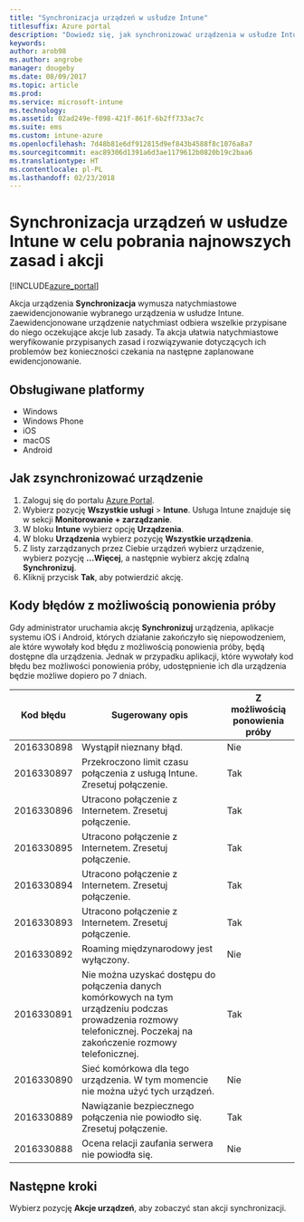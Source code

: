 ```yaml
---
title: "Synchronizacja urządzeń w usłudze Intune"
titlesuffix: Azure portal
description: "Dowiedz się, jak synchronizować urządzenia w usłudze Intune, aby pobrać najnowsze zasady i akcje."
keywords: 
author: arob98
ms.author: angrobe
manager: dougeby
ms.date: 08/09/2017
ms.topic: article
ms.prod: 
ms.service: microsoft-intune
ms.technology: 
ms.assetid: 02ad249e-f098-421f-861f-6b2ff733ac7c
ms.suite: ems
ms.custom: intune-azure
ms.openlocfilehash: 7d48b81e6df912815d9ef843b4588f8c1076a8a7
ms.sourcegitcommit: eac89306d1391a6d3ae1179612b0820b19c2baa6
ms.translationtype: HT
ms.contentlocale: pl-PL
ms.lasthandoff: 02/23/2018
---
```

# <a name="sync-devices-with-intune-to-get-the-latest-policies-and-actions"></a>Synchronizacja urządzeń w usłudze Intune w celu pobrania najnowszych zasad i akcji


[!INCLUDE[azure_portal](./includes/azure_portal.md)]

Akcja urządzenia **Synchronizacja** wymusza natychmiastowe zaewidencjonowanie wybranego urządzenia w usłudze Intune. Zaewidencjonowane urządzenie natychmiast odbiera wszelkie przypisane do niego oczekujące akcje lub zasady.  Ta akcja ułatwia natychmiastowe weryfikowanie przypisanych zasad i rozwiązywanie dotyczących ich problemów bez konieczności czekania na następne zaplanowane ewidencjonowanie.

## <a name="supported-platforms"></a>Obsługiwane platformy

- Windows
- Windows Phone
- iOS
- macOS
- Android

## <a name="how-to-sync-a-device"></a>Jak zsynchronizować urządzenie

1. Zaloguj się do portalu [Azure Portal](https://portal.azure.com).
2. Wybierz pozycję **Wszystkie usługi** > **Intune**. Usługa Intune znajduje się w sekcji **Monitorowanie + zarządzanie**.
3. W bloku **Intune** wybierz opcję **Urządzenia**.
4. W bloku **Urządzenia** wybierz pozycję **Wszystkie urządzenia**.
5. Z listy zarządzanych przez Ciebie urządzeń wybierz urządzenie, wybierz pozycję **...Więcej**, a następnie wybierz akcję zdalną **Synchronizuj**.
7. Kliknij przycisk **Tak**, aby potwierdzić akcję.


## <a name="retriable-error-codes"></a>Kody błędów z możliwością ponowienia próby

Gdy administrator uruchamia akcję **Synchronizuj** urządzenia, aplikacje systemu iOS i Android, których działanie zakończyło się niepowodzeniem, ale które wywołały kod błędu z możliwością ponowienia próby, będą dostępne dla urządzenia. Jednak w przypadku aplikacji, które wywołały kod błędu bez możliwości ponowienia próby, udostępnienie ich dla urządzenia będzie możliwe dopiero po 7 dniach.


| Kod błędu  | Sugerowany opis                                                                                                                  | Z możliwością ponowienia próby |
|-------------|----------------------------------------------------------------------------------------------------------------------------------------|-----------|
| 2016330898 | Wystąpił nieznany błąd.                                                                                                             | Nie        |
| 2016330897 | Przekroczono limit czasu połączenia z usługą Intune. Zresetuj połączenie.                                                                             | Tak       |
| 2016330896 | Utracono połączenie z Internetem. Zresetuj połączenie.                                                                            | Tak       |
| 2016330895 | Utracono połączenie z Internetem. Zresetuj połączenie.                                                                            | Tak       |
| 2016330894 | Utracono połączenie z Internetem. Zresetuj połączenie.                                                                            | Tak       |
| 2016330893 | Utracono połączenie z Internetem. Zresetuj połączenie.                                                                            | Tak       |
| 2016330892 | Roaming międzynarodowy jest wyłączony.                                                                                                     | Nie        |
| 2016330891 | Nie można uzyskać dostępu do połączenia danych komórkowych na tym urządzeniu podczas prowadzenia rozmowy telefonicznej. Poczekaj na zakończenie rozmowy telefonicznej. | Tak       |
| 2016330890 | Sieć komórkowa dla tego urządzenia. W tym momencie nie można użyć tych urządzeń.                                                   | Nie        |
| 2016330889 | Nawiązanie bezpiecznego połączenia nie powiodło się. Zresetuj połączenie.                                                                                   | Tak       |
| 2016330888 | Ocena relacji zaufania serwera nie powiodła się.                                                                                                | Nie        |

## <a name="next-steps"></a>Następne kroki

Wybierz pozycję **Akcje urządzeń**, aby zobaczyć stan akcji synchronizacji. 
